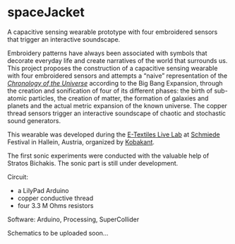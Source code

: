 spaceJacket
===========

A capacitive sensing wearable prototype with four embroidered sensors that trigger an interactive soundscape.

Embroidery patterns have always been associated with symbols that decorate everyday life and create narratives of the world that surrounds us. This project proposes the construction of a capacitive sensing wearable with four embroidered sensors and attempts a “naive” representation of the <a href="http://en.wikipedia.org/wiki/Chronology_of_the_universe#mediaviewer/File:CMB_Timeline300_no_WMAP.jpg"><em>Chronology of the Universe</em></a> according to the Big Bang Expansion, through the creation and sonification of four of its different phases: the birth of sub-atomic particles, the creation of matter, the formation of galaxies and planets and the actual metric expansion of the known universe. The copper thread sensors trigger an interactive soundscape of chaotic and stochastic sound generators.

This wearable was developed during the <a href="http://www.kobakant.at/DIY/?p=4305">E-Textiles Live Lab</a> at <a href="http://schmiede.ca/">Schmiede</a> Festival in Hallein, Austria, organized by <a href="http://www.kobakant.at/">Kobakant</a>.

The first sonic experiments were conducted with the valuable help of Stratos Bichakis. The sonic part is still under development.

Circuit:
* a LilyPad Arduino
* copper conductive thread
* four 3.3 M Ohms resistors

Software: Arduino, Processing, SuperCollider

Schematics to be uploaded soon...
